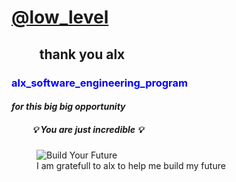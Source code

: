 # <ins>@low_level</ins>
## &nbsp;&nbsp;&nbsp;&nbsp;&nbsp;&nbsp;&nbsp;&nbsp;&nbsp;thank you alx  
### <h3 style="color:blue">alx_software_engineering_program</h3>  
#### <em>for this big big opportunity</em>  
##### &nbsp;&nbsp;&nbsp;&nbsp;&nbsp;&nbsp;&nbsp;&nbsp;&nbsp; :bulb: <strong>You are just incredible</strong> :bulb:
<figure>
<img src="https://res.cloudinary.com/practicaldev/image/fetch/s--vsp8TPQo--/c_imagga_scale,f_auto,fl_progressive,h_420,q_auto,w_1000/https://dev-to-uploads.s3.amazonaws.com/uploads/articles/eqk9up4gzrgz8f7egozd.png" alt ="Build Your Future">
<figcaption>I am gratefull to alx to help me build my future</figcaption>
</figure>
